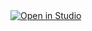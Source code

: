 <a target="_blank" href="https://lightning.ai/new?repo_url=https%3A%2F%2Fgithub.com%2Fmrkrisification%2Fbackgemini">
  <img src="https://pl-bolts-doc-images.s3.us-east-2.amazonaws.com/app-2/studio-badge.svg" alt="Open in Studio" />
</a>


